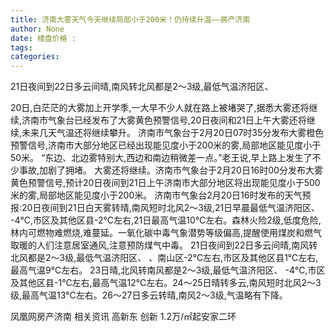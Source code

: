 ```yaml
---
title: 济南大雾天气今天继续局部小于200米！仍持续升温——房产济南
author: None
date: 楼盘价格 : 
tags: 
categories: 
---
```

21日夜间到22日多云间晴,南风转北风都是2～3级,最低气温济阳区、
<!-- more -->
20日,白茫茫的大雾加上开学季,一大早不少人就在路上被堵哭了,据悉大雾还将继续,济南市气象台已经发布了大雾黄色预警信号,20日夜间和21日上午大雾还将继续,未来几天气温还将继续攀升。
济南市气象台于2月20日07时35分发布大雾橙色预警信号,济南市大部分地区已经出现能见度小于200米的雾,局部地区能见度小于50米。
“东边、北边雾特别大,西边和南边稍微差一点。”老王说,早上路上发生了不少事故,加剧了拥堵。
大雾还将继续。济南市气象台于2月20日16时00分发布大雾黄色预警信号,预计20日夜间到21日上午济南市大部分地区将出现能见度小于500米的雾,局部地区能见度小于200米。
济南市气象台2月20日16时发布的天气预报:20日夜间到21日白天雾转晴,南风短时北风2～3级,21日早晨最低气温济阳区、
-4℃,市区及其他区县-2℃左右,21日最高气温10℃左右。森林火险2级,低度危险,林内可燃物难燃烧,难蔓延。一氧化碳中毒气象潜势等级偏高,提醒使用煤炭和燃气取暖的人们注意居室通风,注意预防煤气中毒。
21日夜间到22日多云间晴,南风转北风都是2～3级,最低气温济阳区、
、南山区-2℃左右,市区及其他区县1℃左右,最高气温9℃左右。
23日晴,北风转南风都是2～3级,最低气温济阳区、
-4℃,市区及其他区县-1℃左右,最高气温12℃左右。24～25日晴转多云,南风短时北风2～3级,最高气温13℃左右。26～27日多云转晴,南风2～3级,气温略有下降。
                        
                        
                        
                        
                                        
                    
                    
                
                    
                    
                    
                
                    
                
凤凰网房产济南
相关资讯
高新东 创新
1.2万/㎡起安家二环
	                        
	                    
	                        
	                    
